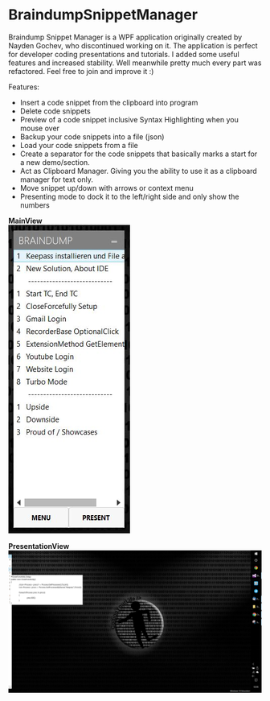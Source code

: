 BraindumpSnippetManager
=======================

Braindump Snippet Manager is a WPF application originally created by Nayden Gochev, who discontinued working on it. The application is perfect for developer coding presentations and tutorials. I added some useful features and increased stability. Well meanwhile pretty much every part was refactored. Feel free to join and improve it :)

Features:
- Insert a code snippet from the clipboard into program
- Delete code snippets
- Preview of a code snippet inclusive Syntax Highlighting when you mouse over
- Backup your code snippets into a file (json)
- Load your code snippets from a file
- Create a separator for the code snippets that basically marks a start for a new demo/section.
- Act as Clipboard Manager. Giving you the ability to use it as a clipboard manager for text only.
- Move snippet up/down with arrows or context menu
- Presenting mode to dock it to the left/right side and only show the numbers

<b>MainView</b><br/>
![Alt text](Screenshots/SnippetManager1.JPG?raw=true "MainView")

<b>PresentationView</b><br/>
![Alt text](Screenshots/SnippetManager2.JPG?raw=true "PresentationView")

